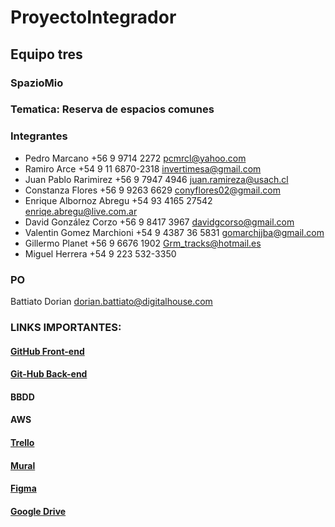 # ProyectoIntegrador
## Equipo tres
### SpazioMio
### Tematica: Reserva de espacios comunes
### Integrantes
- Pedro Marcano +56 9 9714 2272 pcmrcl@yahoo.com
- Ramiro Arce +54 9 11 6870-2318 invertimesa@gmail.com 
- Juan Pablo Rarimirez +56 9 7947 4946 juan.ramireza@usach.cl
- Constanza Flores +56 9 9263 6629 conyflores02@gmail.com
- Enrique Albornoz Abregu +54 93 4165 27542 enriqe.abregu@live.com.ar
- David González Corzo +56 9 8417 3967 davidgcorso@gmail.com
- Valentin Gomez Marchioni +54 9 4387 36 5831 gomarchjjba@gmail.com
- Gillermo Planet +56 9 6676 1902 Grm_tracks@hotmail.es
- Miguel Herrera +54 9 223 532-3350

### PO
Battiato Dorian  dorian.battiato@digitalhouse.com

### LINKS IMPORTANTES:

#### [GitHub Front-end](https://github.com/pcmarcano/ProyectoIntegrador.git)
#### [Git-Hub Back-end](https://github.com/valentingm1/spazio-BE.git)

#### BBDD

#### AWS

#### [Trello](https://trello.com/invite/b/Kbk02dts/ATTI13870f5748a0eb75360584b985e15c6a09A89E6F/proyectointegrador)

#### [Mural](https://app.mural.co/t/lopaworkspace7627/m/lopaworkspace7627/1714610233312/19f8b95572c405e7ec1d221216f1a235537d2dd2?sender=6164e0db-da10-4a2f-b0ec-fe6b492e28e7)

#### [Figma](https://www.figma.com/file/7WdvEDEkxO04LEuPutT35J/Proyecto-Integrador-(Grupo-3)---Prototipo?type=design&node-id=8%3A90&mode=design&t=irbzaxV7jffTtUy8-1)

#### [Google Drive](https://drive.google.com/drive/folders/1lvBbZGDjSAHjzDHOO13ee7aDl_cupVJ5 ) 
